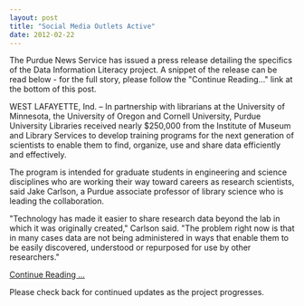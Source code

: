 ```yaml
---
layout: post
title: "Social Media Outlets Active"
date: 2012-02-22
---
```


The Purdue News Service has issued a press release detailing the specifics of the Data Information Literacy project. A snippet of the release can be read below - for the full story, please follow the "Continue Reading..." link at the bottom of this post.

WEST LAFAYETTE, Ind. – In partnership with librarians at the University of Minnesota, the University of Oregon and Cornell University, Purdue University Libraries received nearly $250,000 from the Institute of Museum and Library Services to develop training programs for the next generation of scientists to enable them to find, organize, use and share data efficiently and effectively.

The program is intended for graduate students in engineering and science disciplines who are working their way toward careers as research scientists, said Jake Carlson, a Purdue associate professor of library science who is leading the collaboration. 

"Technology has made it easier to share research data beyond the lab in which it was originally created," Carlson said. "The problem right now is that in many cases data are not being administered in ways that enable them to be easily discovered, understood or repurposed for use by other researchers."

[Continue Reading ...](http://www.purdue.edu/newsroom/general/2012/120227CarlsonDIL.html)

Please check back for continued updates as the project progresses. 
